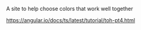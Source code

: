 A site to help choose colors that work well together

https://angular.io/docs/ts/latest/tutorial/toh-pt4.html
